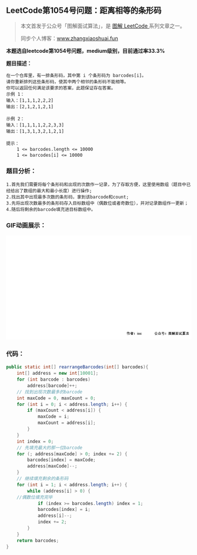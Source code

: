 ## LeetCode第1054号问题：距离相等的条形码

> 本文首发于公众号「图解面试算法」，是 [图解 LeetCode ](<https://github.com/MisterBooo/LeetCodeAnimation>) 系列文章之一。
>
> 同步个人博客：www.zhangxiaoshuai.fun

**本题选自leetcode第1054号问题，medium级别，目前通过率33.3%**

**题目描述：**

	在一个仓库里，有一排条形码，其中第 i 个条形码为 barcodes[i]。
	请你重新排列这些条形码，使其中两个相邻的条形码不能相等。
	你可以返回任何满足该要求的答案，此题保证存在答案。
	示例 1：
	输入：[1,1,1,2,2,2]
	输出：[2,1,2,1,2,1]
	
	示例 2：
	输入：[1,1,1,1,2,2,3,3]
	输出：[1,3,1,3,2,1,2,1]
	
	提示：
	    1 <= barcodes.length <= 10000
	    1 <= barcodes[i] <= 10000 
### 题目分析：
	1.首先我们需要将每个条形码和出现的次数作一记录，为了存取方便，这里使用数组（题目中已经给出了数组的最大和最小长度）进行操作;  
	2.找出其中出现最多次数的条形码，拿到该barcode和count;  
	3.先将出现次数最多的条形码存入目标数组中（偶数位或者奇数位），并对记录数组作一更新；
	4.随后将剩余的barcode填充进目标数组中。

### GIF动画展示：

![](../Animation/1054-rearrangeBarcodes.gif)

### 代码：

```java
public static int[] rearrangeBarcodes(int[] barcodes){
    int[] address = new int[10001];
    for (int barcode : barcodes)
        address[barcode]++;
    // 找到出现次数最多的barcode
    int maxCode = 0, maxCount = 0;
    for (int i = 0; i < address.length; i++) {
        if (maxCount < address[i]) {
            maxCode = i;
            maxCount = address[i];
        }
    }
    int index = 0;
    // 先填充最大的那一位barcode
    for (; address[maxCode] > 0; index += 2) {
        barcodes[index] = maxCode;
        address[maxCode]--;
    }
    // 继续填充剩余的条形码
    for (int i = 1; i < address.length; i++) {
        while (address[i] > 0) {
	//偶数位填充完毕
            if (index >= barcodes.length) index = 1;
            barcodes[index] = i;
            address[i]--;
            index += 2;
        }
    }
    return barcodes;
}
```